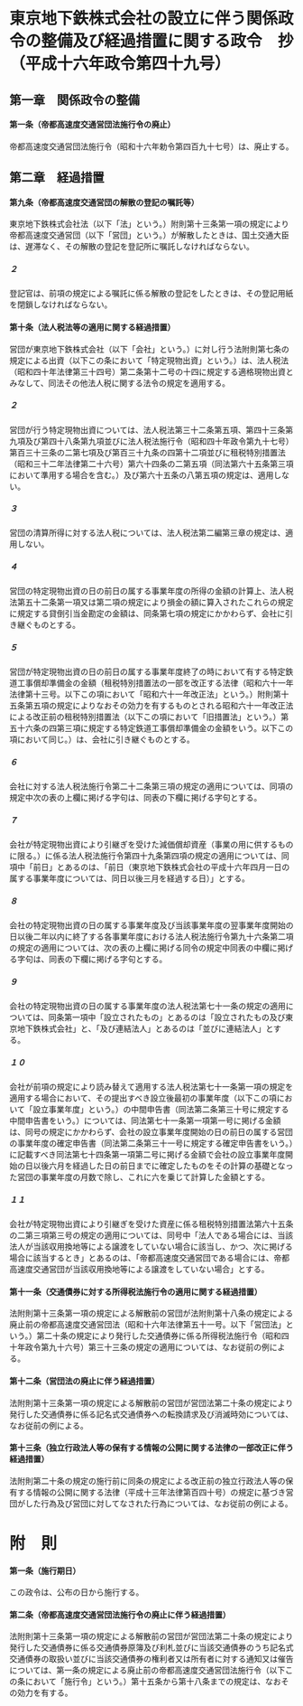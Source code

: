 # 東京地下鉄株式会社の設立に伴う関係政令の整備及び経過措置に関する政令　抄（平成十六年政令第四十九号）
## 第一章　関係政令の整備
#### 第一条（帝都高速度交通営団法施行令の廃止）
帝都高速度交通営団法施行令（昭和十六年勅令第四百九十七号）は、廃止する。
## 第二章　経過措置
#### 第九条（帝都高速度交通営団の解散の登記の嘱託等）
東京地下鉄株式会社法（以下「法」という。）附則第十三条第一項の規定により帝都高速度交通営団（以下「営団」という。）が解散したときは、国土交通大臣は、遅滞なく、その解散の登記を登記所に嘱託しなければならない。
##### ２
登記官は、前項の規定による嘱託に係る解散の登記をしたときは、その登記用紙を閉鎖しなければならない。
#### 第十条（法人税法等の適用に関する経過措置）
営団が東京地下鉄株式会社（以下「会社」という。）に対し行う法附則第七条の規定による出資（以下この条において「特定現物出資」という。）は、法人税法（昭和四十年法律第三十四号）第二条第十二号の十四に規定する適格現物出資とみなして、同法その他法人税に関する法令の規定を適用する。
##### ２
営団が行う特定現物出資については、法人税法第三十二条第五項、第四十三条第九項及び第四十八条第九項並びに法人税法施行令（昭和四十年政令第九十七号）第百三十三条の二第七項及び第百三十九条の四第十二項並びに租税特別措置法（昭和三十二年法律第二十六号）第六十四条の二第五項（同法第六十五条第三項において準用する場合を含む。）及び第六十五条の八第五項の規定は、適用しない。
##### ３
営団の清算所得に対する法人税については、法人税法第二編第三章の規定は、適用しない。
##### ４
営団の特定現物出資の日の前日の属する事業年度の所得の金額の計算上、法人税法第五十二条第一項又は第二項の規定により損金の額に算入されたこれらの規定に規定する貸倒引当金勘定の金額は、同条第七項の規定にかかわらず、会社に引き継ぐものとする。
##### ５
営団が特定現物出資の日の前日の属する事業年度終了の時において有する特定鉄道工事償却準備金の金額（租税特別措置法の一部を改正する法律（昭和六十一年法律第十三号。以下この項において「昭和六十一年改正法」という。）附則第十五条第五項の規定によりなおその効力を有するものとされる昭和六十一年改正法による改正前の租税特別措置法（以下この項において「旧措置法」という。）第五十六条の四第三項に規定する特定鉄道工事償却準備金の金額をいう。以下この項において同じ。）は、会社に引き継ぐものとする。
##### ６
会社に対する法人税法施行令第二十二条第三項の規定の適用については、同項の規定中次の表の上欄に掲げる字句は、同表の下欄に掲げる字句とする。
##### ７
会社が特定現物出資により引継ぎを受けた減価償却資産（事業の用に供するものに限る。）に係る法人税法施行令第四十九条第四項の規定の適用については、同項中「前日」とあるのは、「前日（東京地下鉄株式会社の平成十六年四月一日の属する事業年度については、同日以後三月を経過する日）」とする。
##### ８
会社の特定現物出資の日の属する事業年度及び当該事業年度の翌事業年度開始の日以後二年以内に終了する各事業年度における法人税法施行令第九十六条第二項の規定の適用については、次の表の上欄に掲げる同令の規定中同表の中欄に掲げる字句は、同表の下欄に掲げる字句とする。
##### ９
会社の特定現物出資の日の属する事業年度の法人税法第七十一条の規定の適用については、同条第一項中「設立されたもの」とあるのは「設立されたもの及び東京地下鉄株式会社」と、「及び連結法人」とあるのは「並びに連結法人」とする。
##### １０
会社が前項の規定により読み替えて適用する法人税法第七十一条第一項の規定を適用する場合において、その提出すべき設立後最初の事業年度（以下この項において「設立事業年度」という。）の中間申告書（同法第二条第三十号に規定する中間申告書をいう。）については、同法第七十一条第一項第一号に掲げる金額は、同号の規定にかかわらず、会社の設立事業年度開始の日の前日の属する営団の事業年度の確定申告書（同法第二条第三十一号に規定する確定申告書をいう。）に記載すべき同法第七十四条第一項第二号に掲げる金額で会社の設立事業年度開始の日以後六月を経過した日の前日までに確定したものをその計算の基礎となった営団の事業年度の月数で除し、これに六を乗じて計算した金額とする。
##### １１
会社が特定現物出資により引継ぎを受けた資産に係る租税特別措置法第六十五条の二第三項第三号の規定の適用については、同号中「法人である場合には、当該法人が当該収用換地等による譲渡をしていない場合に該当し、かつ、次に掲げる場合に該当するとき」とあるのは、「帝都高速度交通営団である場合には、帝都高速度交通営団が当該収用換地等による譲渡をしていない場合」とする。
#### 第十一条（交通債券に対する所得税法施行令の適用に関する経過措置）
法附則第十三条第一項の規定による解散前の営団が法附則第十八条の規定による廃止前の帝都高速度交通営団法（昭和十六年法律第五十一号。以下「営団法」という。）第二十条の規定により発行した交通債券に係る所得税法施行令（昭和四十年政令第九十六号）第三十三条の規定の適用については、なお従前の例による。
#### 第十二条（営団法の廃止に伴う経過措置）
法附則第十三条第一項の規定による解散前の営団が営団法第二十条の規定により発行した交通債券に係る記名式交通債券への転換請求及び消滅時効については、なお従前の例による。
#### 第十三条（独立行政法人等の保有する情報の公開に関する法律の一部改正に伴う経過措置）
法附則第二十条の規定の施行前に同条の規定による改正前の独立行政法人等の保有する情報の公開に関する法律（平成十三年法律第百四十号）の規定に基づき営団がした行為及び営団に対してなされた行為については、なお従前の例による。
# 附　則
#### 第一条（施行期日）
この政令は、公布の日から施行する。
#### 第二条（帝都高速度交通営団法施行令の廃止に伴う経過措置）
法附則第十三条第一項の規定による解散前の営団が営団法第二十条の規定により発行した交通債券に係る交通債券原簿及び利札並びに当該交通債券のうち記名式交通債券の取扱い並びに当該交通債券の権利者又は所有者に対する通知又は催告については、第一条の規定による廃止前の帝都高速度交通営団法施行令（以下この条において「施行令」という。）第十五条から第十八条までの規定は、なおその効力を有する。
